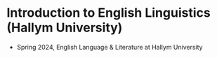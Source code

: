 # Introduction to English Linguistics (Hallym University)
- Spring 2024, English Language & Literature at Hallym University
  
